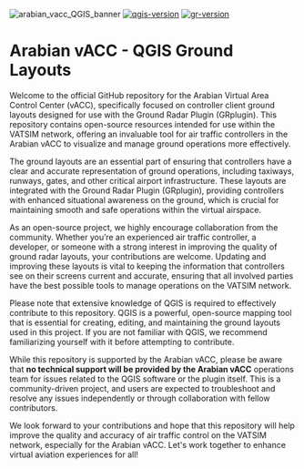 
![arabian_vacc_QGIS_banner](https://github.com/user-attachments/assets/f4050857-bbe8-4123-b51d-fba3d240adc9)
[![qgis-version](https://img.shields.io/badge/QGIS-3.40.4-blue.svg)](https://qgis.org/download/)
[![gr-version](https://img.shields.io/badge/Ground%20Radar-1.5-blue.svg)](https://vats.im/GRplugin)

# Arabian vACC - QGIS Ground Layouts
Welcome to the official GitHub repository for the Arabian Virtual Area Control Center (vACC), specifically focused on controller client ground layouts designed for use with the Ground Radar Plugin (GRplugin). This repository contains open-source resources intended for use within the VATSIM network, offering an invaluable tool for air traffic controllers in the Arabian vACC to visualize and manage ground operations more effectively.

The ground layouts are an essential part of ensuring that controllers have a clear and accurate representation of ground operations, including taxiways, runways, gates, and other critical airport infrastructure. These layouts are integrated with the Ground Radar Plugin (GRplugin), providing controllers with enhanced situational awareness on the ground, which is crucial for maintaining smooth and safe operations within the virtual airspace.

As an open-source project, we highly encourage collaboration from the community. Whether you’re an experienced air traffic controller, a developer, or someone with a strong interest in improving the quality of ground radar layouts, your contributions are welcome. Updating and improving these layouts is vital to keeping the information that controllers see on their screens current and accurate, ensuring that all involved parties have the best possible tools to manage operations on the VATSIM network.

Please note that extensive knowledge of QGIS is required to effectively contribute to this repository. QGIS is a powerful, open-source mapping tool that is essential for creating, editing, and maintaining the ground layouts used in this project. If you are not familiar with QGIS, we recommend familiarizing yourself with it before attempting to contribute.

While this repository is supported by the Arabian vACC, please be aware that **no technical support will be provided by the Arabian vACC** operations team for issues related to the QGIS software or the plugin itself. This is a community-driven project, and users are expected to troubleshoot and resolve any issues independently or through collaboration with fellow contributors.

We look forward to your contributions and hope that this repository will help improve the quality and accuracy of air traffic control on the VATSIM network, especially for the Arabian vACC. Let's work together to enhance virtual aviation experiences for all!
